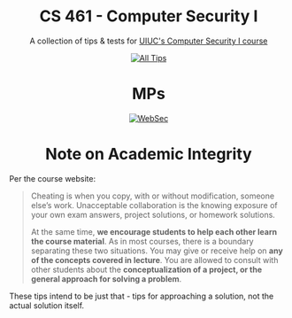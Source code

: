 <div align="center">

# CS 461 - Computer Security I

A collection of tips & tests for [UIUC's Computer Security I course](https://courses.grainger.illinois.edu/cs461/)

[![All Tips](https://img.shields.io/badge/Tips-All-blue?style=for-the-badge)](../README.md)

# MPs

[![WebSec](https://img.shields.io/badge/WebSec-yellow?style=for-the-badge)](./mp-websec/README.md)

# Note on Academic Integrity

</div>


Per the course website:
>  Cheating is when you copy, with or without modification, someone else’s work.
Unacceptable collaboration is the knowing exposure of your own exam answers, project solutions, or homework solutions. 
>
> At the same time, **we encourage students to help each other learn the course material**.
As in most courses, there is a boundary separating these two situations.
You may give or receive help on **any of the concepts covered in lecture**. You are allowed to consult with other students about the **conceptualization of a project, or the general approach for solving a problem**.

These tips intend to be just that - tips for approaching a solution, not the actual solution itself.
